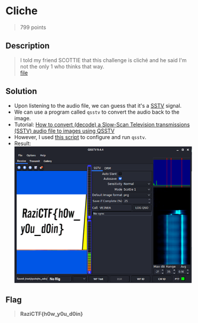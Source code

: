 # Cliche
> 799 points

## Description
> I told my friend SCOTTIE that this challenge is cliché and he said I'm not the only 1 who thinks that way. <br>
> [file](enc.wav)

## Solution
* Upon listening to the audio file, we can guess that it's a [SSTV](https://en.wikipedia.org/wiki/Slow-scan_television) signal.
* We can use a program called `qsstv` to convert the audio back to the image.
* Tutorial: [How to convert (decode) a Slow-Scan Television transmissions (SSTV) audio file to images using QSSTV](https://ourcodeworld.com/articles/read/956/how-to-convert-decode-a-slow-scan-television-transmissions-sstv-audio-file-to-images-using-qsstv-in-ubuntu-18-04)
* However, I used [this script](https://github.com/r3yc0n1c/CTFs/blob/master/Tools/QSSTV/qsstv.sh) to configure and run `qsstv`.
* Result:
![flag](flag.png)

## Flag
> **RaziCTF{h0w_y0u_d0in}**
